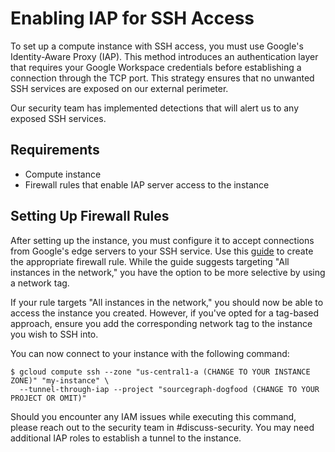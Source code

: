# Enabling IAP for SSH Access

To set up a compute instance with SSH access, you must use Google's Identity-Aware Proxy (IAP). This method introduces an authentication layer that requires your Google Workspace credentials before establishing a connection through the TCP port. This strategy ensures that no unwanted SSH services are exposed on our external perimeter.

Our security team has implemented detections that will alert us to any exposed SSH services.

## Requirements

- Compute instance
- Firewall rules that enable IAP server access to the instance

## Setting Up Firewall Rules

After setting up the instance, you must configure it to accept connections from Google's edge servers to your SSH service. Use this [guide](https://cloud.google.com/iap/docs/using-tcp-forwarding#create-firewall-rule) to create the appropriate firewall rule. While the guide suggests targeting "All instances in the network," you have the option to be more selective by using a network tag.

If your rule targets "All instances in the network," you should now be able to access the instance you created. However, if you've opted for a tag-based approach, ensure you add the corresponding network tag to the instance you wish to SSH into.

You can now connect to your instance with the following command:

```
$ gcloud compute ssh --zone "us-central1-a (CHANGE TO YOUR INSTANCE ZONE)" "my-instance" \
  --tunnel-through-iap --project "sourcegraph-dogfood (CHANGE TO YOUR PROJECT OR OMIT)"
```

Should you encounter any IAM issues while executing this command, please reach out to the security team in #discuss-security. You may need additional IAP roles to establish a tunnel to the instance.

